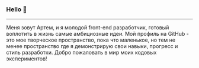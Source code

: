 ### Hello 👋 

---

Меня зовут Артем, и я молодой front-end разработчик, готовый воплотить в жизнь самые амбициозные идеи. Мой профиль на GitHub - это мое творческое пространство, пока что маленькое, но тем не менее пространство где я демонстрирую свои навыки, прогресс и стиль разработки. Добро пожаловать в мир моих кодовых экспериментов!
